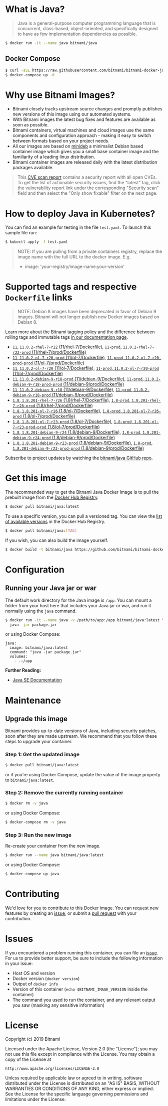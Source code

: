 # What is Java?

> Java is a general-purpose computer programming language that is concurrent, class-based, object-oriented, and specifically designed to have as few implementation dependencies as possible.

```bash
$ docker run -it --name java bitnami/java
```

## Docker Compose

```bash
$ curl -sSL https://raw.githubusercontent.com/bitnami/bitnami-docker-java/master/docker-compose.yml > docker-compose.yml
$ docker-compose up -d
```

# Why use Bitnami Images?

* Bitnami closely tracks upstream source changes and promptly publishes new versions of this image using our automated systems.
* With Bitnami images the latest bug fixes and features are available as soon as possible.
* Bitnami containers, virtual machines and cloud images use the same components and configuration approach - making it easy to switch between formats based on your project needs.
* All our images are based on [minideb](https://github.com/bitnami/minideb) a minimalist Debian based container image which gives you a small base container image and the familiarity of a leading linux distribution.
* Bitnami container images are released daily with the latest distribution packages available.


> This [CVE scan report](https://quay.io/repository/bitnami/java?tab=tags) contains a security report with all open CVEs. To get the list of actionable security issues, find the "latest" tag, click the vulnerability report link under the corresponding "Security scan" field and then select the "Only show fixable" filter on the next page.

# How to deploy Java in Kubernetes?

You can find an example for testing in the file `test.yaml`. To launch this sample file run:

```bash
$ kubectl apply -f test.yaml
```

> NOTE: If you are pulling from a private containers registry, replace the image name with the full URL to the docker image. E.g.
>
> - image: 'your-registry/image-name:your-version'

# Supported tags and respective `Dockerfile` links

> NOTE: Debian 8 images have been deprecated in favor of Debian 9 images. Bitnami will not longer publish new Docker images based on Debian 8.

Learn more about the Bitnami tagging policy and the difference between rolling tags and immutable tags [in our documentation page](https://docs.bitnami.com/containers/how-to/understand-rolling-tags-containers/).


- [`11`, `11.0.2-rhel-7-r22` (11/rhel-7/Dockerfile)](https://github.com/bitnami/bitnami-docker-java/blob/11.0.2-rhel-7-r22/11/rhel-7/Dockerfile), [`11-prod`, `11.0.2-rhel-7-r22-prod` (11/rhel-7/prod/Dockerfile)](https://github.com/bitnami/bitnami-docker-java/blob/11.0.2-rhel-7-r22/11/rhel-7/prod/Dockerfile)
- [`11`, `11.0.2-ol-7-r20-prod` (11/ol-7/Dockerfile)](https://github.com/bitnami/bitnami-docker-java/blob/11.0.2-ol-7-r20-prod/11/ol-7/Dockerfile), [`11-prod`, `11.0.2-ol-7-r20-prod-prod` (11/ol-7/prod/Dockerfile)](https://github.com/bitnami/bitnami-docker-java/blob/11.0.2-ol-7-r20-prod/11/ol-7/prod/Dockerfile)
- [`11`, `11.0.2-ol-7-r20` (11/ol-7/Dockerfile)](https://github.com/bitnami/bitnami-docker-java/blob/11.0.2-ol-7-r20/11/ol-7/Dockerfile), [`11-prod`, `11.0.2-ol-7-r20-prod` (11/ol-7/prod/Dockerfile)](https://github.com/bitnami/bitnami-docker-java/blob/11.0.2-ol-7-r20/11/ol-7/prod/Dockerfile)
- [`11`, `11.0.2-debian-9-r18-prod` (11/debian-9/Dockerfile)](https://github.com/bitnami/bitnami-docker-java/blob/11.0.2-debian-9-r18-prod/11/debian-9/Dockerfile), [`11-prod`, `11.0.2-debian-9-r18-prod-prod` (11/debian-9/prod/Dockerfile)](https://github.com/bitnami/bitnami-docker-java/blob/11.0.2-debian-9-r18-prod/11/debian-9/prod/Dockerfile)
- [`11`, `11.0.2-debian-9-r18` (11/debian-9/Dockerfile)](https://github.com/bitnami/bitnami-docker-java/blob/11.0.2-debian-9-r18/11/debian-9/Dockerfile), [`11-prod`, `11.0.2-debian-9-r18-prod` (11/debian-9/prod/Dockerfile)](https://github.com/bitnami/bitnami-docker-java/blob/11.0.2-debian-9-r18/11/debian-9/prod/Dockerfile)
- [`1.8`, `1.8.201-rhel-7-r26` (1.8/rhel-7/Dockerfile)](https://github.com/bitnami/bitnami-docker-java/blob/1.8.201-rhel-7-r26/1.8/rhel-7/Dockerfile), [`1.8-prod`, `1.8.201-rhel-7-r26-prod` (1.8/rhel-7/prod/Dockerfile)](https://github.com/bitnami/bitnami-docker-java/blob/1.8.201-rhel-7-r26/1.8/rhel-7/prod/Dockerfile)
- [`1.8`, `1.8.201-ol-7-r26` (1.8/ol-7/Dockerfile)](https://github.com/bitnami/bitnami-docker-java/blob/1.8.201-ol-7-r26/1.8/ol-7/Dockerfile), [`1.8-prod`, `1.8.201-ol-7-r26-prod` (1.8/ol-7/prod/Dockerfile)](https://github.com/bitnami/bitnami-docker-java/blob/1.8.201-ol-7-r26/1.8/ol-7/prod/Dockerfile)
- [`1.8`, `1.8.201-ol-7-r23-prod` (1.8/ol-7/Dockerfile)](https://github.com/bitnami/bitnami-docker-java/blob/1.8.201-ol-7-r23-prod/1.8/ol-7/Dockerfile), [`1.8-prod`, `1.8.201-ol-7-r23-prod-prod` (1.8/ol-7/prod/Dockerfile)](https://github.com/bitnami/bitnami-docker-java/blob/1.8.201-ol-7-r23-prod/1.8/ol-7/prod/Dockerfile)
- [`1.8`, `1.8.201-debian-9-r24` (1.8/debian-9/Dockerfile)](https://github.com/bitnami/bitnami-docker-java/blob/1.8.201-debian-9-r24/1.8/debian-9/Dockerfile), [`1.8-prod`, `1.8.201-debian-9-r24-prod` (1.8/debian-9/prod/Dockerfile)](https://github.com/bitnami/bitnami-docker-java/blob/1.8.201-debian-9-r24/1.8/debian-9/prod/Dockerfile)
- [`1.8`, `1.8.201-debian-9-r23-prod` (1.8/debian-9/Dockerfile)](https://github.com/bitnami/bitnami-docker-java/blob/1.8.201-debian-9-r23-prod/1.8/debian-9/Dockerfile), [`1.8-prod`, `1.8.201-debian-9-r23-prod-prod` (1.8/debian-9/prod/Dockerfile)](https://github.com/bitnami/bitnami-docker-java/blob/1.8.201-debian-9-r23-prod/1.8/debian-9/prod/Dockerfile)

Subscribe to project updates by watching the [bitnami/java GitHub repo](https://github.com/bitnami/bitnami-docker-java).

# Get this image

The recommended way to get the Bitnami Java Docker Image is to pull the prebuilt image from the [Docker Hub Registry](https://hub.docker.com/r/bitnami/java).

```bash
$ docker pull bitnami/java:latest
```

To use a specific version, you can pull a versioned tag. You can view the [list of available versions](https://hub.docker.com/r/bitnami/java/tags/) in the Docker Hub Registry.

```bash
$ docker pull bitnami/java:[TAG]
```

If you wish, you can also build the image yourself.

```bash
$ docker build -t bitnami/java https://github.com/bitnami/bitnami-docker-java.git
```

# Configuration

## Running your Java jar or war

The default work directory for the Java image is `/app`. You can mount a folder from your host here that includes your Java jar or war, and run it normally using the `java` command.

```bash
$ docker run -it --name java -v /path/to/app:/app bitnami/java:latest \
  java -jar package.jar
```

or using Docker Compose:

```
java:
  image: bitnami/java:latest
  command: "java -jar package.jar"
  volumes:
    - .:/app
```

**Further Reading:**

  - [Java SE Documentation](https://docs.oracle.com/javase/8/docs/api/)

# Maintenance

## Upgrade this image

Bitnami provides up-to-date versions of Java, including security patches, soon after they are made upstream. We recommend that you follow these steps to upgrade your container.

### Step 1: Get the updated image

```bash
$ docker pull bitnami/java:latest
```

or if you're using Docker Compose, update the value of the image property to `bitnami/java:latest`.

### Step 2: Remove the currently running container

```bash
$ docker rm -v java
```

or using Docker Compose:

```bash
$ docker-compose rm -v java
```

### Step 3: Run the new image

Re-create your container from the new image.

```bash
$ docker run --name java bitnami/java:latest
```

or using Docker Compose:

```bash
$ docker-compose up java
```

# Contributing

We'd love for you to contribute to this Docker image. You can request new features by creating an [issue](https://github.com/bitnami/bitnami-docker-java/issues), or submit a [pull request](https://github.com/bitnami/bitnami-docker-java/pulls) with your contribution.

# Issues

If you encountered a problem running this container, you can file an [issue](https://github.com/bitnami/bitnami-docker-java/issues). For us to provide better support, be sure to include the following information in your issue:

- Host OS and version
- Docker version (`docker version`)
- Output of `docker info`
- Version of this container (`echo $BITNAMI_IMAGE_VERSION` inside the container)
- The command you used to run the container, and any relevant output you saw (masking any sensitive
information)

# License

Copyright (c) 2019 Bitnami

Licensed under the Apache License, Version 2.0 (the "License");
you may not use this file except in compliance with the License.
You may obtain a copy of the License at

    http://www.apache.org/licenses/LICENSE-2.0

Unless required by applicable law or agreed to in writing, software
distributed under the License is distributed on an "AS IS" BASIS,
WITHOUT WARRANTIES OR CONDITIONS OF ANY KIND, either express or implied.
See the License for the specific language governing permissions and
limitations under the License.
